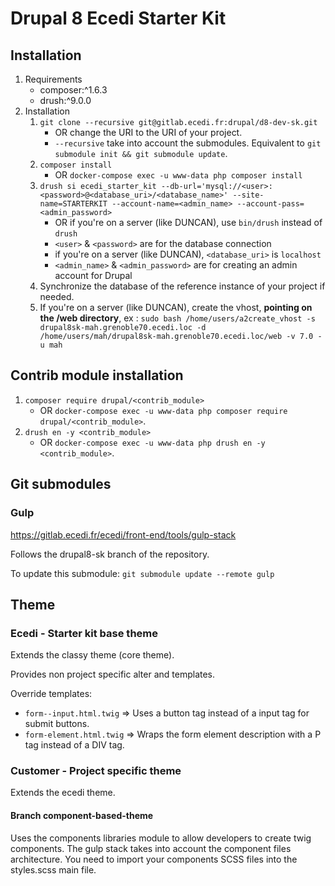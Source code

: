 # Drupal 8 Ecedi Starter Kit

## Installation

1. Requirements
    * composer:^1.6.3
    * drush:^9.0.0
2. Installation
    1. `git clone --recursive git@gitlab.ecedi.fr:drupal/d8-dev-sk.git`
        * OR change the URI to the URI of your project.
        * `--recursive` take into account the submodules. Equivalent to `git submodule init && git submodule update`.
    2. `composer install`
        * OR `docker-compose exec -u www-data php composer install`
    3. `drush si ecedi_starter_kit --db-url='mysql://<user>:<password>@<database_uri>/<database_name>' --site-name=STARTERKIT --account-name=<admin_name> --account-pass=<admin_password>`
        * OR if you're on a server (like DUNCAN), use `bin/drush` instead of `drush`
        * `<user>` & `<password>` are for the database connection
        * if you're on a server (like DUNCAN), `<database_uri>` is `localhost`
        * `<admin_name>` & `<admin_password>` are for creating an admin account for Drupal
    4. Synchronize the database of the reference instance of your project if needed.
    5. If you're on a server (like DUNCAN), create the vhost, **pointing on the /web directory**, ex : `sudo bash /home/users/a2create_vhost -s drupal8sk-mah.grenoble70.ecedi.loc -d /home/users/mah/drupal8sk-mah.grenoble70.ecedi.loc/web -v 7.0 -u mah`


## Contrib module installation

1. `composer require drupal/<contrib_module>`
    * OR `docker-compose exec -u www-data php composer require drupal/<contrib_module>`.
2. `drush en -y <contrib_module>`
    * OR `docker-compose exec -u www-data php drush en -y <contrib_module>`.

## Git submodules

### Gulp

https://gitlab.ecedi.fr/ecedi/front-end/tools/gulp-stack

Follows the drupal8-sk branch of the repository.

To update this submodule: `git submodule update --remote gulp`

## Theme

### Ecedi - Starter kit base theme

Extends the classy theme (core theme).

Provides non project specific alter and templates.

Override templates:

* `form--input.html.twig` => Uses a button tag instead of a input tag for submit buttons.
* `form-element.html.twig` => Wraps the form element description with a P tag instead of a DIV tag.

### Customer - Project specific theme

Extends the ecedi theme.

#### Branch component-based-theme

Uses the components libraries module to allow developers to create twig components.
The gulp stack takes into account the component files architecture.
You need to import your components SCSS files into the styles.scss main file.

